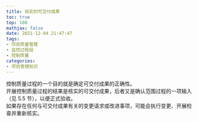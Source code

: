 ```yaml
---
title: 核实的可交付成果
toc: true
top: 100
mathjax: false
date: 2021-12-04 21:47:47
tags:
- 项目质量管理
- 监控过程组
- 控制质量
categories:
- 项目管理知识
---
```

控制质量过程的一个目的就是确定可交付成果的正确性。  
开展控制质量过程的结果是核实的可交付成果，后者又是确认范围过程的一项输入（见 5.5 节），以便正式验收。  
如果存在任何与可交付成果有关的变更请求或改进事项，可能会执行变更、开展检查并重新核实。
